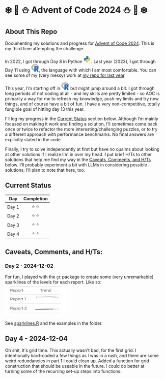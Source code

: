 # :snowflake: :christmas_tree: :snowman: Advent of Code 2024 :snowman: :christmas_tree: :snowflake:

## About This Repo

Documenting my solutions and progress for [Advent of Code
2024](https://adventofcode.com/2023/). This is my third time attempting
the challenge.

In 2022, I got through Day 8 in Python
<img src="images/python.svg" alt="Python symbol" width="25" height="25"/>.
Last year (2023), I got through Day 11 using <img src="images/R_logo.png" alt="R symbol" width="25" height="25"/>, the language with which I am most comfortable. You can see some of my (very messy) work at [my repo for last year](https://github.com/burrowsdt/advent2023).

This year, I’m starting off in
<img src="images/R_logo.png" alt="R symbol" width="25" height="25"/> but
might jump around a bit. I got through long periods of not coding at all - and my skills are pretty limited - so AOC is primarily a way for me to refresh my knowledge, push my limits and try new things, and of course have a bit of fun. I have a very non-competitive, totally fungible goal of hitting day 13 this year.

I'll log my progress in the [Current Status](#current-status) section below. Although I’m mainly focused on making it work and finding a solution,
I’ll sometimes come back once or twice to refactor the more
interesting/challenging puzzles, or to try a different approach with
performance benchmarks. No final answers are explicitly stated in the
code.

Finally, I try to solve independently at first but have no qualms about looking at other solutions if I realize I'm in over my head. I put brief H/Ts to other solutions that help me find my way in the [Caveats, Comments, and H/Ts](#caveats-comments-and-hts) below. I'll probably experiment a bit with LLMs in considering possible solutions; I'll plan to note that here, too.

## Current Status

| Day    |    Completion     |
|--------|:-----------------:|
| Day 1  |   :star: :star:   |
| Day 2  |   :star: :star:   |
| Day 3  |   :star: :star:   |
| Day 4  |   :star: :star:   |


## Caveats, Comments, and H/Ts:
### Day 2 - 2024-12-02
For fun, I played with the `gt` package to create some (very unremarkable) sparklines of the levels for each report. Like so:
<img src="images/day2_sparklines.png" alt="Snapshot of a table including sparklines" height="100" width="200"/>

See [sparklines.R](days/2024-12-02/sparklines.R) and the examples in the folder. 

## Day 4 - 2024-12-04
Oh shit, it's grid time.
This actually wasn't bad, for the first grid. I intentionally hard-coded a few things as I was in a rush, and there are some weird redundancies in part 1 I could clean up. Added a function for grid construction that should be useable in the future. I could do better at turning some of the recurring set-up steps into functions. 